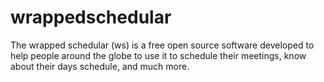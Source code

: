 # wrappedschedular
The wrapped schedular (ws) is a free open source software developed to help people around the globe to use it to schedule their meetings, know about their days schedule, and much more.
